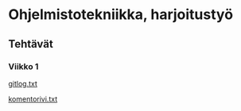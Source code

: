 # Ohjelmistotekniikka, harjoitustyö
## Tehtävät
### Viikko 1
[gitlog.txt](https://github.com/jennavahtera/ot-harjoitustyo/blob/master/laskarit/viikko1/gitlog.txt)

[komentorivi.txt](https://github.com/jennavahtera/ot-harjoitustyo/blob/master/laskarit/viikko1/komentorivi.txt)
